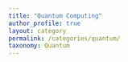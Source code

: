```yaml
---
title: "Quantum Computing"
author_profile: true
layout: category
permalink: /categories/quantum/
taxonomy: Quantum
---
```

